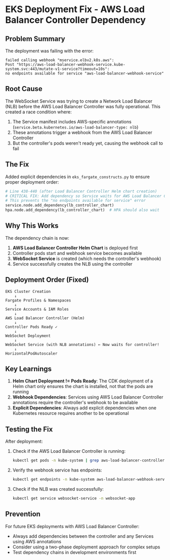 # EKS Deployment Fix - AWS Load Balancer Controller Dependency

## Problem Summary
The deployment was failing with the error:
```
failed calling webhook "mservice.elbv2.k8s.aws": 
Post "https://aws-load-balancer-webhook-service.kube-system.svc:443/mutate-v1-service?timeout=10s": 
no endpoints available for service "aws-load-balancer-webhook-service"
```

## Root Cause
The WebSocket Service was trying to create a Network Load Balancer (NLB) before the AWS Load Balancer Controller was fully operational. This created a race condition where:

1. The Service manifest includes AWS-specific annotations (`service.beta.kubernetes.io/aws-load-balancer-type: nlb`)
2. These annotations trigger a webhook from the AWS Load Balancer Controller
3. But the controller's pods weren't ready yet, causing the webhook call to fail

## The Fix
Added explicit dependencies in `eks_fargate_constructs.py` to ensure proper deployment order:

```python
# Line 438-440 (after Load Balancer Controller Helm chart creation)
# CRITICAL FIX: Add dependency so Service waits for AWS Load Balancer Controller
# This prevents the "no endpoints available for service" error
service.node.add_dependency(lb_controller_chart)
hpa.node.add_dependency(lb_controller_chart)  # HPA should also wait
```

## Why This Works
The dependency chain is now:
1. **AWS Load Balancer Controller Helm Chart** is deployed first
2. Controller pods start and webhook service becomes available
3. **WebSocket Service** is created (which needs the controller's webhook)
4. Service successfully creates the NLB using the controller

## Deployment Order (Fixed)
```
EKS Cluster Creation
    ↓
Fargate Profiles & Namespaces
    ↓
Service Accounts & IAM Roles
    ↓
AWS Load Balancer Controller (Helm)
    ↓
Controller Pods Ready ✓
    ↓
WebSocket Deployment
    ↓
WebSocket Service (with NLB annotations) ← Now waits for controller!
    ↓
HorizontalPodAutoscaler
```

## Key Learnings
1. **Helm Chart Deployment != Pods Ready**: The CDK deployment of a Helm chart only ensures the chart is installed, not that the pods are running
2. **Webhook Dependencies**: Services using AWS Load Balancer Controller annotations require the controller's webhook to be available
3. **Explicit Dependencies**: Always add explicit dependencies when one Kubernetes resource requires another to be operational

## Testing the Fix
After deployment:
1. Check if the AWS Load Balancer Controller is running:
   ```bash
   kubectl get pods -n kube-system | grep aws-load-balancer-controller
   ```

2. Verify the webhook service has endpoints:
   ```bash
   kubectl get endpoints -n kube-system aws-load-balancer-webhook-service
   ```

3. Check if the NLB was created successfully:
   ```bash
   kubectl get service websocket-service -n websocket-app
   ```

## Prevention
For future EKS deployments with AWS Load Balancer Controller:
- Always add dependencies between the controller and any Services using AWS annotations
- Consider using a two-phase deployment approach for complex setups
- Test dependency chains in development environments first
